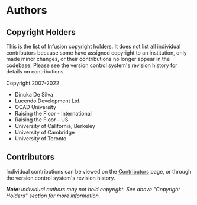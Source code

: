 # Authors

## Copyright Holders

This is the list of Infusion copyright holders. It does not list all individual contributors because some have assigned
copyright to an institution, only made minor changes, or their contributions no longer appear in the codebase.
Please see the version control system's revision history for details on contributions.

Copyright 2007-2022

* Dinuka De Silva
* Lucendo Development Ltd.
* OCAD University
* Raising the Floor - International
* Raising the Floor - US
* University of California, Berkeley
* University of Cambridge
* University of Toronto

## Contributors

Individual contributions can be viewed on the
[Contributors](https://github.com/fluid-project/infusion/graphs/contributors) page, or through the version control
system's revision history.

_**Note**: Individual authors may not hold copyright. See above "Copyright Holders" section for more information._
